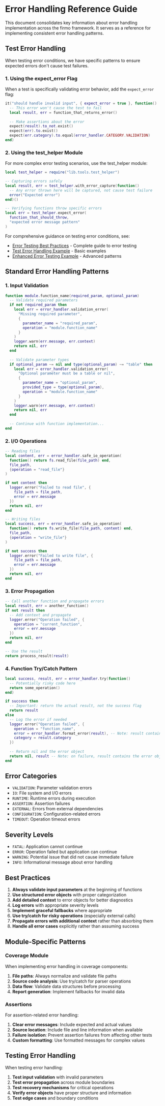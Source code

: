 # Error Handling Reference Guide

This document consolidates key information about error handling implementation across the firmo framework. It serves as a reference for implementing consistent error handling patterns.

## Test Error Handling

When testing error conditions, we have specific patterns to ensure expected errors don't cause test failures.

### 1. Using the expect_error Flag

When a test is specifically validating error behavior, add the `expect_error` flag:

```lua
it("should handle invalid input", { expect_error = true }, function()
  -- This error won't cause the test to fail
  local result, err = function_that_returns_error()
  
  -- Make assertions about the error
  expect(result).to_not.exist()
  expect(err).to.exist()
  expect(err.category).to.equal(error_handler.CATEGORY.VALIDATION)
end)
```

### 2. Using the test_helper Module

For more complex error testing scenarios, use the test_helper module:

```lua
local test_helper = require("lib.tools.test_helper")

-- Capturing errors safely
local result, err = test_helper.with_error_capture(function()
  -- Any error thrown here will be captured, not cause test failure
  error("Expected error")
end)()

-- Verifying functions throw specific errors
local err = test_helper.expect_error(
  function_that_should_throw, 
  "expected error message pattern"
)
```

For comprehensive guidance on testing error conditions, see:
- [Error Testing Best Practices](error_testing_best_practices.md) - Complete guide to error testing
- [Test Error Handling Example](../examples/test_error_handling_example.lua) - Basic examples
- [Enhanced Error Testing Example](../examples/enhanced_error_testing_example.lua) - Advanced patterns

## Standard Error Handling Patterns

### 1. Input Validation

```lua
function module.function_name(required_param, optional_param)
  -- Validate required parameters
  if not required_param then
    local err = error_handler.validation_error(
      "Missing required parameter",
      {
        parameter_name = "required_param",
        operation = "module.function_name"
      }
    )
    logger.warn(err.message, err.context)
    return nil, err
  end
  
  -- Validate parameter types
  if optional_param ~= nil and type(optional_param) ~= "table" then
    local err = error_handler.validation_error(
      "Optional parameter must be a table or nil",
      {
        parameter_name = "optional_param",
        provided_type = type(optional_param),
        operation = "module.function_name"
      }
    )
    logger.warn(err.message, err.context)
    return nil, err
  end
  
  -- Continue with function implementation...
end
```

### 2. I/O Operations

```lua
-- Reading files
local content, err = error_handler.safe_io_operation(
  function() return fs.read_file(file_path) end,
  file_path,
  {operation = "read_file"}
)

if not content then
  logger.error("Failed to read file", {
    file_path = file_path,
    error = err.message
  })
  return nil, err
end

-- Writing files
local success, err = error_handler.safe_io_operation(
  function() return fs.write_file(file_path, content) end,
  file_path,
  {operation = "write_file"}
)

if not success then
  logger.error("Failed to write file", {
    file_path = file_path,
    error = err.message
  })
  return nil, err
end
```

### 3. Error Propagation

```lua
-- Call another function and propagate errors
local result, err = another_function()
if not result then
  -- Add context and propagate
  logger.error("Operation failed", {
    operation = "current_function",
    error = err.message
  })
  return nil, err
end

-- Use the result
return process_result(result)
```

### 4. Function Try/Catch Pattern

```lua
local success, result, err = error_handler.try(function()
  -- Potentially risky code here
  return some_operation()
end)

if success then
  -- Important: return the actual result, not the success flag
  return result
else
  -- Log the error if needed
  logger.error("Operation failed", {
    operation = "function_name",
    error = error_handler.format_error(result), -- Note: result contains the error object on failure
    category = result.category
  })
  
  -- Return nil and the error object
  return nil, result -- Note: on failure, result contains the error object
end
```

## Error Categories

- `VALIDATION`: Parameter validation errors
- `IO`: File system and I/O errors
- `RUNTIME`: Runtime errors during execution
- `ASSERTION`: Assertion failures
- `EXTERNAL`: Errors from external dependencies
- `CONFIGURATION`: Configuration-related errors
- `TIMEOUT`: Operation timeout errors

## Severity Levels

- `FATAL`: Application cannot continue
- `ERROR`: Operation failed but application can continue
- `WARNING`: Potential issue that did not cause immediate failure
- `INFO`: Informational message about error handling

## Best Practices

1. **Always validate input parameters** at the beginning of functions
2. **Use structured error objects** with proper categorization
3. **Add detailed context** to error objects for better diagnostics
4. **Log errors** with appropriate severity levels
5. **Implement graceful fallbacks** where appropriate
6. **Use try/catch for risky operations** (especially external calls)
7. **Propagate errors with additional context** rather than absorbing them
8. **Handle all error cases** explicitly rather than assuming success

## Module-Specific Patterns

### Coverage Module

When implementing error handling in coverage components:

1. **File paths**: Always normalize and validate file paths
2. **Source code analysis**: Use try/catch for parser operations
3. **Data flow**: Validate data structures before processing
4. **Report generation**: Implement fallbacks for invalid data

### Assertions

For assertion-related error handling:

1. **Clear error messages**: Include expected and actual values
2. **Source location**: Include file and line information when available
3. **Failure isolation**: Prevent assertion failures from affecting other tests
4. **Custom formatting**: Use formatted messages for complex values

## Testing Error Handling

When testing error handling:

1. **Test input validation** with invalid parameters
2. **Test error propagation** across module boundaries
3. **Test recovery mechanisms** for critical operations
4. **Verify error objects** have proper structure and information
5. **Test edge cases** and boundary conditions